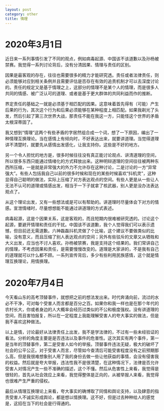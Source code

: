 ```yaml
---
layout: post
category: other
title: 情理
---
```


# 2020年3月1日

近日来一系列事情引发了不同的观点，例如病毒起源、中国该不该道歉以及孙杨被禁赛。我觉得一系列讨论背后，没有分清因果、情理与责任的区别。

<!--snapshot-->

因果是最客观的存在，往往也需要很多的精力才能研究透。责任或者法律责任，则必须能够对应到相关条例并且需要评估是否存在有效的追责机制才可以去深度讨论的。责任的规定又是基于情理之上，这部分的情理不是某个人的情理，而是很多人共同的情感、被广泛认可的道理、或者是基于更大群体的共同利益而作的推断。

界定责任的基础之一就是必须基于相匹配的因果。这意味着首先得有（可能）产生后果的行为，其次这个行为和后果必须能够在某种程度上相匹配。如果我剃光了头发，然后引起了第三次世界大战，那责任不能在我这一方，只能怪这个世界的矛盾太根深蒂固了。

我又想到“情理”这两个有些矛盾的字居然组合成一个词，想了一下原因，编出了一种情理互换理论。当在感情上有倾向时，不好表达出来，就要讲道理。当觉得道理讲不清楚时，就要先从感情出发感化，让我支持你。这些是不好的地方。

另一个令人担忧的地方是，很多时候往往没有真正能讨论观点、讲清道理的空间，所以很多东西只能通过情绪化的方式释放出来。这种明辩道理的空间往往被两种东西所压缩，一是就是非常强大的外力不允许存在这种讨论，二是讨论的一方“异常强大”。有些人包括我自己以前的很多时候和现在的某些时候喜欢“抖机灵”，这种显得自己聪明的做法，实际上压缩了对方表达观点的空间。有些人更是从一些让人无法不认可的道理或情感出发，相当于一下子就拿了核武器，别人更是没办法表达观点了。

从这个理论出发，又有一些想法或是可以有帮助的。讲道理时尽量体会下对方的情感。宣泄情绪时，尽量想想能不能通过讲道理的方式表述。

病毒起源，这是个因果关系，这是客观的，而且短期内很难被研究透的。讨论这个起源，要避开情理和责任的干扰。中国该不该道歉，我个人觉得我们可以表示遗憾，但目前还无需道歉。六神磊磊抖机灵做了个比喻，这个建议不要做类似的比喻，没有意义，而且压缩了别人表达观点的空间；另外有些驳斥的文章又从牺牲和大义出发，应当也不讨人喜欢。孙杨被禁赛，我是支持这个结果的。我们常讲自己的情理，不考虑因果和责任，是需要慢慢改变的。道理是大家讲的，不是我有自己的道理就可以什么都不顾。一系列宣传背后，多少有些利用民族感情，这个就是情理互换理论，用情换理。

# 2020年7月4日

今天看山东的高考顶替事件，就想把之前的想法发出来。时代奔涌向前，流过的水必不干净，可对每个受害人而言都是百分之百。如果你和我一样也是在那个年代的农村长大，你或者身边的人大概率会经历过类似的不公和极度强权。没有讲道理的空间，而且害怕报复，所以在一定程度上我能理解受害人的夸大事实的做法，但是我不喜欢这种做法。

以上是情，讨论最好从法律责任上出发，我不是学法律的，不过有一些未经验证的看法。分析的角度主要是是否违法以及事件的危害性。这次其实有两个事件，第一是当年的顶替事件，第二是受害人如今的举报。顶替事件违法无疑，极大的破坏了社会的公平公正。对于受害人而言，尽管如今查清后可能受害程度没有之前预期那么高，但是我很难想象别人用了我的身份去做一些让他获益的事情，会没有侵害我的权益。然后就是夸大举报，违法性我不是很清楚，在这种情况下，法律是否允许受害人对情况产生一些不准确的描述，这个不懂。然后从危害性上来看，我觉得是很轻的，首先从社会效应上来看，我觉得整体是正向的，从被举报人来看，我觉得也很难产生严重的侵权。

最后从情理互换理论上来看，夸大事实的确博取了同情和舆论支持，以及肆意的指责受害人不诚实形成舆论，都是想以情换理。这不好，但是过去种种给人的感觉是，这招在当下的社会是行得通的。